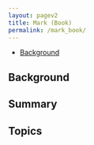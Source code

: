 ```yaml
---
layout: pagev2
title: Mark (Book)
permalink: /mark_book/
---
```

- [Background](#background)

## Background

## Summary

## Topics
